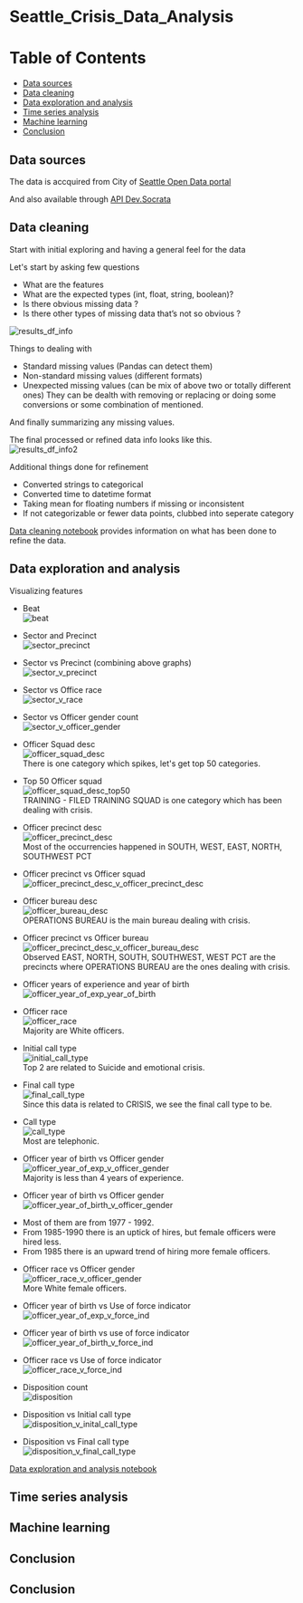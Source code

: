 # Seattle_Crisis_Data_Analysis

Table of Contents
=================
  * [Data sources](#data-sources)
  * [Data cleaning](#data-cleaning)
  * [Data exploration and analysis](#data-exploration-and-analysis)
  * [Time series analysis](#time-series-analysis)
  * [Machine learning](#machine-learning)
  * [Conclusion](#conclusion)

## Data sources
 
 The data is accquired from City of [Seattle Open Data portal](https://data.seattle.gov/Public-Safety/Crisis-Data/i2q9-thny)

 And also available through [API Dev.Socrata](https://dev.socrata.com/foundry/data.seattle.gov/ri7i-gfqd)

## Data cleaning

 Start with initial exploring and having a general feel for the data 
 
 Let's start by asking few questions
 * What are the features
 * What are the expected types (int, float, string, boolean)?
 * Is there obvious missing data ?
 * Is there other types of missing data that’s not so obvious ?
 
 ![results_df_info](/Images/results_df_info.PNG)
 
 Things to dealing with
 * Standard missing values (Pandas can detect them)
 * Non-standard missing values (different formats)
 * Unexpected missing values (can be mix of above two or totally different ones)
 They can be dealth with removing or replacing or doing some conversions or some combination of mentioned.
 
 And finally summarizing any missing values.
 
 The final processed or refined data info looks like this. <br/> 
 ![results_df_info2](/Images/results_df_info2.PNG)
 
 Additional things done for refinement
 * Converted strings to categorical 
 * Converted time to datetime format
 * Taking mean for floating numbers if missing or inconsistent
 * If not categorizable or fewer data points, clubbed into seperate category
 
 [Data cleaning notebook](https://github.com/ambatirahul/Seattle_Crisis_Data_Analysis/blob/master/DataWrangling/DataWrangling.ipynb) provides information on what has been done to refine the data.

## Data exploration and analysis

 Visualizing features
 
 * Beat  <br/>
 ![beat](/Images/beat.PNG)
 
 * Sector and Precinct  <br/>
 ![sector_precinct](/Images/sector_precinct.PNG)
 
 * Sector vs Precinct (combining above graphs)  <br/>
 ![sector_v_precinct](/Images/sector_v_precinct.PNG)
 
 * Sector vs Office race <br/>
 ![sector_v_race](/Images/sector_v_race.PNG)
 
 * Sector vs Officer gender count <br/>
 ![sector_v_officer_gender](/Images/sector_v_officer_gender.PNG)
 
 * Officer Squad desc <br/>
 ![officer_squad_desc](/Images/officer_squad_desc.PNG) <br/>
 There is one category which spikes, let's get top 50 categories.
 
 * Top 50 Officer squad <br/>
 ![officer_squad_desc_top50](/Images/officer_squad_desc_top50.PNG)<br/>
 TRAINING - FILED TRAINING SQUAD is one category which has been dealing with crisis.
 
 * Officer precinct desc <br/>
 ![officer_precinct_desc](/Images/officer_precinct_desc.PNG)<br/>
 Most of the occurrencies happened in SOUTH, WEST, EAST, NORTH, SOUTHWEST PCT
 
 * Officer precinct vs Officer squad <br/>
 ![officer_precinct_desc_v_officer_precinct_desc](/Images/officer_precinct_desc_v_officer_precinct_desc.PNG)
 
 * Officer bureau desc <br/>
 ![officer_bureau_desc](/Images/officer_bureau_desc.PNG)<br/>
 OPERATIONS BUREAU is the main bureau dealing with crisis.
 
 * Officer precinct vs Officer bureau <br/>
 ![officer_precinct_desc_v_officer_bureau_desc](/Images/officer_precinct_desc_v_officer_bureau_desc.PNG)<br/>
 Observed EAST, NORTH, SOUTH, SOUTHWEST, WEST PCT are the precincts where OPERATIONS BUREAU are the ones dealing with crisis.
 
 * Officer years of experience and year of birth <br/>
 ![officer_year_of_exp_year_of_birth](/Images/officer_year_of_exp_year_of_birth.PNG)
 
 * Officer race <br/>
 ![officer_race](/Images/officer_race.PNG)<br/>
 Majority are White officers.
 
 * Initial call type <br/>
 ![initial_call_type](/Images/initial_call_type.PNG)<br/>
 Top 2 are related to Suicide and emotional crisis.
 
 * Final call type <br/>
 ![final_call_type](/Images/final_call_type.PNG)<br/>
 Since this data is related to CRISIS, we see the final call type to be.
 
 * Call type <br/>
 ![call_type](/Images/call_type.PNG)<br/>
 Most are telephonic.
 
 * Officer year of birth vs Officer gender <br/>
 ![officer_year_of_exp_v_officer_gender](/Images/officer_year_of_exp_v_officer_gender.PNG) <br/>
 Majority is less than 4 years of experience.
 
 * Officer year of birth vs Officer gender <br/>
 ![officer_year_of_birth_v_officer_gender](/Images/officer_year_of_birth_v_officer_gender.PNG)<br/>
 - Most of them are from 1977 - 1992.
 - From 1985-1990 there is an uptick of hires, but female officers were hired less.
 - From 1985 there is an upward trend of hiring more female officers.
 
 * Officer race vs Officer gender <br/>
 ![officer_race_v_officer_gender](/Images/officer_race_v_officer_gender.PNG)<br/>
 More White female officers.
 
 * Officer year of birth vs Use of force indicator <br/>
 ![officer_year_of_exp_v_force_ind](/Images/officer_year_of_exp_v_force_ind.PNG)
 
 * Officer year of birth vs use of force indicator
 ![officer_year_of_birth_v_force_ind](/Images/officer_year_of_birth_v_force_ind.PNG)
 
 * Officer race vs Use of force indicator <br/>
 ![officer_race_v_force_ind](/Images/officer_race_v_force_ind.PNG)
 
 * Disposition count <br/>
 ![disposition](/Images/disposition.PNG)
 
 * Disposition vs Initial call type <br/>
 ![disposition_v_inital_call_type](/Images/disposition_v_inital_call_type.PNG)
 
 * Disposition vs Final call type <br/>
 ![disposition_v_final_call_type](/Images/disposition_v_final_call_type.PNG)
 
 [Data exploration and analysis notebook](https://github.com/ambatirahul/Seattle_Crisis_Data_Analysis/blob/master/AnalysisAndStoryTelling/DataAnalysis.ipynb)
 
## Time series analysis

## Machine learning

## Conclusion

## Conclusion
